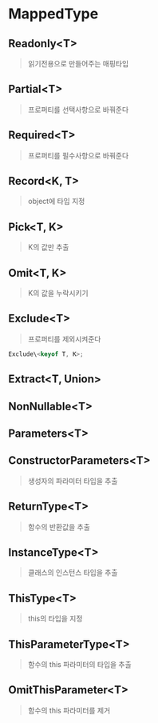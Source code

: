 # MappedType

## Readonly\<T>

> 읽기전용으로 만들어주는 매핑타입

## Partial\<T>

> 프로퍼티를 선택사항으로 바꿔준다

## Required\<T>

> 프로퍼티를 필수사항으로 바꿔준다

## Record\<K, T>

> object에 타입 지정

## Pick\<T, K>

> K의 값만 추출

## Omit\<T, K>

> K의 값을 누락시키기

## Exclude\<T>

> 프로퍼티를 제외시켜준다

```ts
Exclude\<keyof T, K>;
```

## Extract\<T, Union>

## NonNullable\<T>

## Parameters\<T>

## ConstructorParameters\<T>

> 생성자의 파라미터 타입을 추출

## ReturnType\<T>

> 함수의 반환값을 추출

## InstanceType\<T>

> 클래스의 인스턴스 타입을 추출

## ThisType\<T>

> this의 타입을 지정

## ThisParameterType\<T>

> 함수의 this 파라미터의 타입을 추출

## OmitThisParameter\<T>

> 함수의 this 파라미터를 제거
